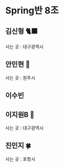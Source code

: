 # Spring반 8조

## 김신형   🐈‍⬛
사는 곳 : 대구광역시
## 안민현   🤖
사는 곳 : 원주시
## 이수빈   
## 이지원B  🤍
사는 곳 : 대구광역시
## 진민지   🍀
사는 곳 : 포항시
